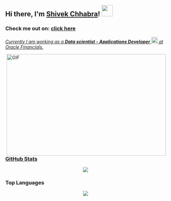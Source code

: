 ## Hi there, I'm [Shivek Chhabra](https://www.shivekchhabra.com/)! <img src="https://raw.githubusercontent.com/TheDudeThatCode/TheDudeThatCode/master/Assets/Hi.gif" width=35 height=35> 

<h3>Check me out on: <a href="https://www.shivekchhabra.com/"</a> click here</h3>

<p>
  <em>
    Currently I am working as a <b>Data scientist - Applications Developer</b> <img src="https://raw.githubusercontent.com/TheDudeThatCode/TheDudeThatCode/master/Assets/Medal.gif" width=20 height=20> at Oracle Financials.
  </em>
 </p>

<img align="right" alt="GIF" src="https://github.com/abhisheknaiidu/abhisheknaiidu/blob/master/code.gif?raw=true" width="500" height="320" />



### GitHub Stats
<p align="center">
  <a href = "https://github.com/shivekchhabra">
<img src="https://github-readme-stats-aj8vj7k8x.vercel.app/api?username=shivekchhabra&show_icons=true&title_color=ffc857&icon_color=8ac926&text_color=daf7dc&bg_color=151515&count_private=true&include_all_commits=true">
  </a>
 </p>
 
### Top Languages

<p align="center">
<a href = "https://github.com/shivekchhabra">
  <img src="https://github-readme-stats-aj8vj7k8x.vercel.app/api/top-langs/?username=shivekchhabra&layout=compact&title_color=ffc857&icon_color=8ac926&text_color=daf7dc&bg_color=151515&card_width=400">
</a>
</p>
